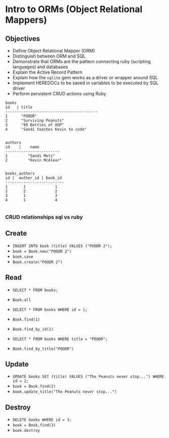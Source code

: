 # Intro to ORMs (Object Relational Mappers)

## Objectives

* Define Object Relational Mapper \(ORM\)
* Distinguish between ORM and SQL
* Demonstrate that ORMs are the pattern connecting ruby (scripting languages) and databases
* Explain the Active Record Pattern
* Explain how the `sqlite` gem works as a driver or wrapper around SQL
* Implement HEREDOCs to be saved in variables to be executed by SQL driver
* Perform persistent CRUD actions using Ruby


```
books
id   | title                             
-----------------------------------------
1      "POODR"                                    
2      "Surviving Peanuts"                         
3      "99 Bottles of OOP"                              
4      "Sandi teaches Kevin to code"              


authors
id    |    name
------------------------
1         "Sandi Metz"
2         "Kevin McAlear"


books_authors
id |  author_id | book_id
--------------------------
1       1             1
2       2             2
3       1             3
4       1             4


```


### CRUD relationships sql vs ruby

## Create
- `INSERT INTO book (title) VALUES ("POODR 2");`
- `book = Book.new("POODR 2")`
- `book.save`
- `Book.create("POODR 2")`


## Read
- `SELECT * FROM books;`
- `Book.all`

- `SELECT * FROM books WHERE id = 1;`
- `Book.find(1)`
- `Book.find_by_id(1)`

- `SELECT * FROM books WHERE title = "POODR";`
- `Book.find_by_title("POODR")`


## Update
- `UPDATE books SET (title) VALUES ("The Peanuts never stop...") WHERE id = 2;`
- `book = Book.find(2)`
- `book.update_title("The Peanuts never stop...")`


## Destroy
- `DELETE books WHERE id = 3;`
- `book = Book.find(3)`
- `book.destroy`

